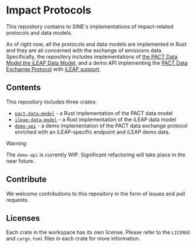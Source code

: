 # Impact Protocols

This repository contains to SINE's implementations of impact-related protocols and data models.

As of right now, all the protocols and data models are implemented in Rust and they are all concerned with the exchange of emissions data. Specifically, the repository includes implementations of [the PACT Data Model](https://wbcsd.github.io/data-exchange-protocol/v2/),[the iLEAP Data Model](https://sine-fdn.github.io/ileap-extension/), and a demo API implementing the [PACT Data Exchange Protocol](https://wbcsd.github.io/data-exchange-protocol/v2/) with [iLEAP support](https://sine-fdn.github.io/ileap-extension/).

## Contents

This repository includes three crates:

- [`pact-data-model`](./pact-data-model) - a Rust implementation of the PACT data model
- [`ileap-data-model`](./ileap-data-model) - a Rust implementation of the iLEAP data model
- [`demo-api`](./demo-api) - a demo implementation of the PACT data exchange protocol enriched with an iLEAP-specific endpoint and iLEAP demo data.

> [!WARNING]
> The `demo-api` is currently WIP. Significant refactoring will take place in the near future.

## Contribute

We welcome contributions to this repository in the form of issues and pull requests.

## Licenses

Each crate in the workspace has its own license. Please refer to the `LICENSE` and `cargo.toml` files in each crate for more information.
